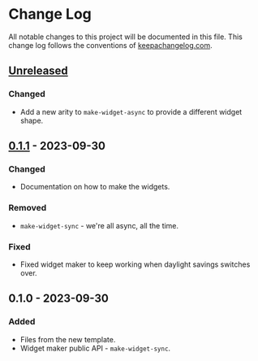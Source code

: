 # Change Log
All notable changes to this project will be documented in this file. This change log follows the conventions of [keepachangelog.com](http://keepachangelog.com/).

## [Unreleased]
### Changed
- Add a new arity to `make-widget-async` to provide a different widget shape.

## [0.1.1] - 2023-09-30
### Changed
- Documentation on how to make the widgets.

### Removed
- `make-widget-sync` - we're all async, all the time.

### Fixed
- Fixed widget maker to keep working when daylight savings switches over.

## 0.1.0 - 2023-09-30
### Added
- Files from the new template.
- Widget maker public API - `make-widget-sync`.

[Unreleased]: https://sourcehost.site/your-name/project-2/compare/0.1.1...HEAD
[0.1.1]: https://sourcehost.site/your-name/project-2/compare/0.1.0...0.1.1
